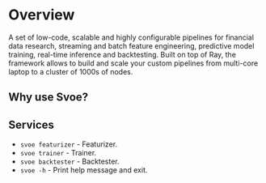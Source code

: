 # Overview

A set of low-code, scalable and highly configurable pipelines for financial data research, streaming and batch feature engineering, predictive model training, real-time inference and backtesting. Built on top of Ray, the framework allows to build and scale your custom pipelines from multi-core laptop to a cluster of 1000s of nodes.

## Why use Svoe?

## Services

* `svoe featurizer` - Featurizer.
* `svoe trainer` - Trainer.
* `svoe backtester` - Backtester.
* `svoe -h` - Print help message and exit.